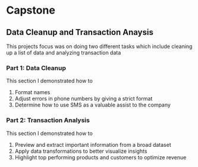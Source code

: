 # Capstone 
## Data Cleanup and Transaction Anaysis
This projects focus was on doing two different tasks which include cleaning up a list of data and analyzing transaction data

### Part 1: Data Cleanup
This section I demonstrated how to
1. Format names
2. Adjust errors in phone numbers by giving a strict format
3. Determine how to use SMS as a valuable assist to the company

### Part 2: Transaction Analysis 
This section I demonstrated how to 
1. Preview and extract important information from a broad dataset
2. Apply data transformations to better visualize insights
3. Highlight top performing products and customers to optimize revenue


